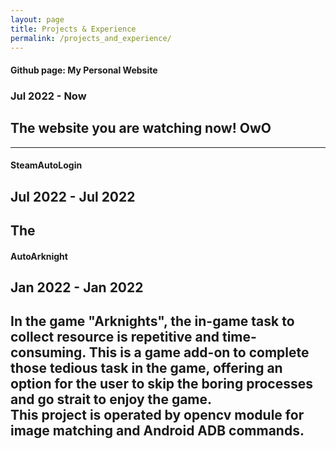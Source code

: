 ```yaml
---
layout: page
title: Projects & Experience
permalink: /projects_and_experience/
---
```


#### Github page: My Personal Website
### Jul 2022 - Now
The website you are watching now! OwO  
---
---

#### SteamAutoLogin
## Jul 2022 - Jul 2022
The  
---

#### AutoArknight
## Jan 2022 - Jan 2022
In the game "Arknights", the in-game task to collect resource is repetitive and time-consuming. This is a game add-on to complete those tedious task in the game, offering an option for the user to skip the boring processes and go strait to enjoy the game.  
This project is operated by opencv module for image matching and Android ADB commands.  
---
